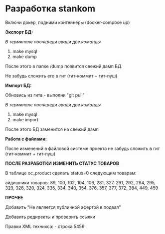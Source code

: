 # Разработка stankom

Включи докер, подними контейнеры (docker-compose up)

**Экспорт БД:**

_В терминале поочереди вводи две команды_

1) make mysql
2) make dump

После этого в папке /dump появится свежий дамп БД.

Не забудь сложить его в гит
(гит-коммит + гит-пуш)

**Импорт БД:**

Обновись из гита - выполни "git pull"

_В терминале поочереди вводи две команды_

1) make mysql
2) make import

После этого БД заменится на свежий дамп

**Работа с файлами:**

После изменений в файловой системе проекта не забудь сложить в гит
(гит-коммит + гит-пуш)

**ПОСЛЕ РАЗРАБОТКИ ИЗМЕНИТЬ СТАТУС ТОВАРОВ**

В таблице oc_product сделать status=0 следующим товарам:

айдишники товаров: 89, 100, 102, 104, 106, 281, 327, 291, 292, 294, 295, 329, 326, 320, 324, 335, 334, 340, 354, 376, 357, 377, 372, 384, 449, 459






**ПРОЧЕЕ**

Добавить "Не является публичной афертой в подвал"

Добавить редиректы и проверить ссылки

Правки XML техникса:
<file path="catalog/controller/product/product.php"> - строка 5456
